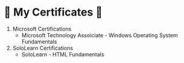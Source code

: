 # :scroll: My Certificates :scroll:

1. Microsoft Certifications
    * Microsoft Technology Assoiciate - Windows Operating System Fundamentals
2. SoloLearn Certifications
    * SoloLearn - HTML Fundamentals